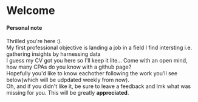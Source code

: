 <h1>Welcome</h1>


<h4>Personal note</h4>
<p> Thrilled you're here :).<br>
  My first professional objective is landing a job in a field I find intersting i.e. gathering insights by harnessing data<br>
  I guess my CV got you here so I'll keep it lite... Come with an open mind, how many CPAs do you know with a github page?<br>
  Hopefully you'd like to know eachother following the work you'll see below(which will be udpdated weekly from now).<br>
  Oh, and if you didn't like it, be sure to leave a feedback and lmk what was missing for you. This will be greatly <strong>appreciated</strong>.</p>
  
  
